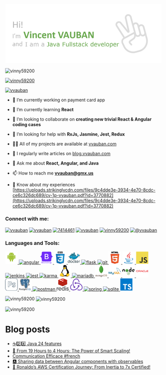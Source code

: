![banner image](vv-banner.png)

<p align="left"> <img src="https://komarev.com/ghpvc/?username=vinny59200&label=Profile%20views&color=0e75b6&style=flat" alt="vinny59200" /> </p>

<p align="left"> <a href="https://github.com/ryo-ma/github-profile-trophy"><img src="https://github-profile-trophy.vercel.app/?username=vinny59200" alt="vinny59200" /></a> </p>

<p align="left"> <a href="https://twitter.com/vvauban" target="blank"><img src="https://img.shields.io/twitter/follow/vvauban?logo=twitter&style=for-the-badge" alt="vvauban" /></a> </p>

- 🔭 I’m currently working on payment card app

- 🌱 I’m currently learning **React**

- 👯 I’m looking to collaborate on **creating new trivial React & Angular coding cases**

- 🤝 I’m looking for help with **RxJs, Jasmine, Jest, Redux**

- 👨‍💻 All of my projects are available at [vvauban.com](vvauban.com)

- 📝 I regularly write articles on [blog.vvauban.com](blog.vvauban.com)

- 💬 Ask me about **React, Angular, and Java**

- 📫 How to reach me **vvauban@gmx.us**

- 📄 Know about my experiences [https://uploads.strikinglycdn.com/files/9c4dde3e-3934-4e70-8cdc-ce6c326dc689/cv-1p-vvauban.pdf?id=3770882](https://uploads.strikinglycdn.com/files/9c4dde3e-3934-4e70-8cdc-ce6c326dc689/cv-1p-vvauban.pdf?id=3770882)

<h3 align="left">Connect with me:</h3>
<p align="left">
<a href="https://twitter.com/vvauban" target="blank"><img align="center" src="https://raw.githubusercontent.com/rahuldkjain/github-profile-readme-generator/master/src/images/icons/Social/twitter.svg" alt="vvauban" height="30" width="40" /></a>
<a href="https://linkedin.com/in/vvauban" target="blank"><img align="center" src="https://raw.githubusercontent.com/rahuldkjain/github-profile-readme-generator/master/src/images/icons/Social/linked-in-alt.svg" alt="vvauban" height="30" width="40" /></a>
<a href="https://stackoverflow.com/users/7414461" target="blank"><img align="center" src="https://raw.githubusercontent.com/rahuldkjain/github-profile-readme-generator/master/src/images/icons/Social/stack-overflow.svg" alt="7414461" height="30" width="40" /></a>
<a href="https://fb.com/vvauban" target="blank"><img align="center" src="https://raw.githubusercontent.com/rahuldkjain/github-profile-readme-generator/master/src/images/icons/Social/facebook.svg" alt="vvauban" height="30" width="40" /></a>
<a href="https://instagram.com/vinny59200" target="blank"><img align="center" src="https://raw.githubusercontent.com/rahuldkjain/github-profile-readme-generator/master/src/images/icons/Social/instagram.svg" alt="vinny59200" height="30" width="40" /></a>
<a href="https://medium.com/@vvauban" target="blank"><img align="center" src="https://raw.githubusercontent.com/rahuldkjain/github-profile-readme-generator/master/src/images/icons/Social/medium.svg" alt="@vvauban" height="30" width="40" /></a>
</p>

<h3 align="left">Languages and Tools:</h3>
<p align="left"> <a href="https://developer.android.com" target="_blank" rel="noreferrer"> <img src="https://raw.githubusercontent.com/devicons/devicon/master/icons/android/android-original-wordmark.svg" alt="android" width="40" height="40"/> </a> <a href="https://angular.io" target="_blank" rel="noreferrer"> <img src="https://angular.io/assets/images/logos/angular/angular.svg" alt="angular" width="40" height="40"/> </a> <a href="https://getbootstrap.com" target="_blank" rel="noreferrer"> <img src="https://raw.githubusercontent.com/devicons/devicon/master/icons/bootstrap/bootstrap-plain-wordmark.svg" alt="bootstrap" width="40" height="40"/> </a> <a href="https://www.w3schools.com/css/" target="_blank" rel="noreferrer"> <img src="https://raw.githubusercontent.com/devicons/devicon/master/icons/css3/css3-original-wordmark.svg" alt="css3" width="40" height="40"/> </a> <a href="https://www.docker.com/" target="_blank" rel="noreferrer"> <img src="https://raw.githubusercontent.com/devicons/devicon/master/icons/docker/docker-original-wordmark.svg" alt="docker" width="40" height="40"/> </a> <a href="https://flask.palletsprojects.com/" target="_blank" rel="noreferrer"> <img src="https://www.vectorlogo.zone/logos/pocoo_flask/pocoo_flask-icon.svg" alt="flask" width="40" height="40"/> </a> <a href="https://git-scm.com/" target="_blank" rel="noreferrer"> <img src="https://www.vectorlogo.zone/logos/git-scm/git-scm-icon.svg" alt="git" width="40" height="40"/> </a> <a href="https://www.w3.org/html/" target="_blank" rel="noreferrer"> <img src="https://raw.githubusercontent.com/devicons/devicon/master/icons/html5/html5-original-wordmark.svg" alt="html5" width="40" height="40"/> </a> <a href="https://www.java.com" target="_blank" rel="noreferrer"> <img src="https://raw.githubusercontent.com/devicons/devicon/master/icons/java/java-original.svg" alt="java" width="40" height="40"/> </a> <a href="https://developer.mozilla.org/en-US/docs/Web/JavaScript" target="_blank" rel="noreferrer"> <img src="https://raw.githubusercontent.com/devicons/devicon/master/icons/javascript/javascript-original.svg" alt="javascript" width="40" height="40"/> </a> <a href="https://www.jenkins.io" target="_blank" rel="noreferrer"> <img src="https://www.vectorlogo.zone/logos/jenkins/jenkins-icon.svg" alt="jenkins" width="40" height="40"/> </a> <a href="https://jestjs.io" target="_blank" rel="noreferrer"> <img src="https://www.vectorlogo.zone/logos/jestjsio/jestjsio-icon.svg" alt="jest" width="40" height="40"/> </a> <a href="https://karma-runner.github.io/latest/index.html" target="_blank" rel="noreferrer"> <img src="https://raw.githubusercontent.com/detain/svg-logos/780f25886640cef088af994181646db2f6b1a3f8/svg/karma.svg" alt="karma" width="40" height="40"/> </a> <a href="https://www.linux.org/" target="_blank" rel="noreferrer"> <img src="https://raw.githubusercontent.com/devicons/devicon/master/icons/linux/linux-original.svg" alt="linux" width="40" height="40"/> </a> <a href="https://mariadb.org/" target="_blank" rel="noreferrer"> <img src="https://www.vectorlogo.zone/logos/mariadb/mariadb-icon.svg" alt="mariadb" width="40" height="40"/> </a> <a href="https://www.mongodb.com/" target="_blank" rel="noreferrer"> <img src="https://raw.githubusercontent.com/devicons/devicon/master/icons/mongodb/mongodb-original-wordmark.svg" alt="mongodb" width="40" height="40"/> </a> <a href="https://www.mysql.com/" target="_blank" rel="noreferrer"> <img src="https://raw.githubusercontent.com/devicons/devicon/master/icons/mysql/mysql-original-wordmark.svg" alt="mysql" width="40" height="40"/> </a> <a href="https://nodejs.org" target="_blank" rel="noreferrer"> <img src="https://raw.githubusercontent.com/devicons/devicon/master/icons/nodejs/nodejs-original-wordmark.svg" alt="nodejs" width="40" height="40"/> </a> <a href="https://www.oracle.com/" target="_blank" rel="noreferrer"> <img src="https://raw.githubusercontent.com/devicons/devicon/master/icons/oracle/oracle-original.svg" alt="oracle" width="40" height="40"/> </a> <a href="https://www.photoshop.com/en" target="_blank" rel="noreferrer"> <img src="https://raw.githubusercontent.com/devicons/devicon/master/icons/photoshop/photoshop-line.svg" alt="photoshop" width="40" height="40"/> </a> <a href="https://www.postgresql.org" target="_blank" rel="noreferrer"> <img src="https://raw.githubusercontent.com/devicons/devicon/master/icons/postgresql/postgresql-original-wordmark.svg" alt="postgresql" width="40" height="40"/> </a> <a href="https://postman.com" target="_blank" rel="noreferrer"> <img src="https://www.vectorlogo.zone/logos/getpostman/getpostman-icon.svg" alt="postman" width="40" height="40"/> </a> <a href="https://redis.io" target="_blank" rel="noreferrer"> <img src="https://raw.githubusercontent.com/devicons/devicon/master/icons/redis/redis-original-wordmark.svg" alt="redis" width="40" height="40"/> </a> <a href="https://redux.js.org" target="_blank" rel="noreferrer"> <img src="https://raw.githubusercontent.com/devicons/devicon/master/icons/redux/redux-original.svg" alt="redux" width="40" height="40"/> </a> <a href="https://spring.io/" target="_blank" rel="noreferrer"> <img src="https://www.vectorlogo.zone/logos/springio/springio-icon.svg" alt="spring" width="40" height="40"/> </a> <a href="https://www.sqlite.org/" target="_blank" rel="noreferrer"> <img src="https://www.vectorlogo.zone/logos/sqlite/sqlite-icon.svg" alt="sqlite" width="40" height="40"/> </a> <a href="https://www.typescriptlang.org/" target="_blank" rel="noreferrer"> <img src="https://raw.githubusercontent.com/devicons/devicon/master/icons/typescript/typescript-original.svg" alt="typescript" width="40" height="40"/> </a> </p>

<p><img align="left" src="https://github-readme-stats.vercel.app/api/top-langs?username=vinny59200&show_icons=true&cache_seconds=1&locale=en&layout=compact" alt="vinny59200" /></p>

<p>&nbsp;<img align="center" src="https://github-readme-stats.vercel.app/api?username=vinny59200&show_icons=true&cache_seconds=1&locale=en" alt="vinny59200" /></p>

<p><img align="center" src="https://github-readme-streak-stats.herokuapp.com/?user=vinny59200&" alt="vinny59200" /></p>



# Blog posts
<!-- BLOG-POST-LIST:START -->
- [☕2️⃣4️⃣ Java 24 features](https://blog.vvauban.com/blog/2-4-java-24-features)
- [🚀 From 19 Hours to 4 Hours: The Power of Smart Scaling!](https://blog.vvauban.com/blog/from-19-hours-to-4-hours-the-power-of-smart-scaling)
- [Communication Efficace #french](https://blog.vvauban.com/blog/communication-efficace-french)
- [🅰️ Sharing data between Angular components with observables](https://blog.vvauban.com/blog/sharing-data-between-angular-components-with-observables)
- [🚀 Ronaldo’s AWS Certification Journey: From Inertia to 7x Certified!](https://blog.vvauban.com/blog/ronaldo-s-aws-certification-journey-from-inertia-to-7x-certified)
<!-- BLOG-POST-LIST:END -->
